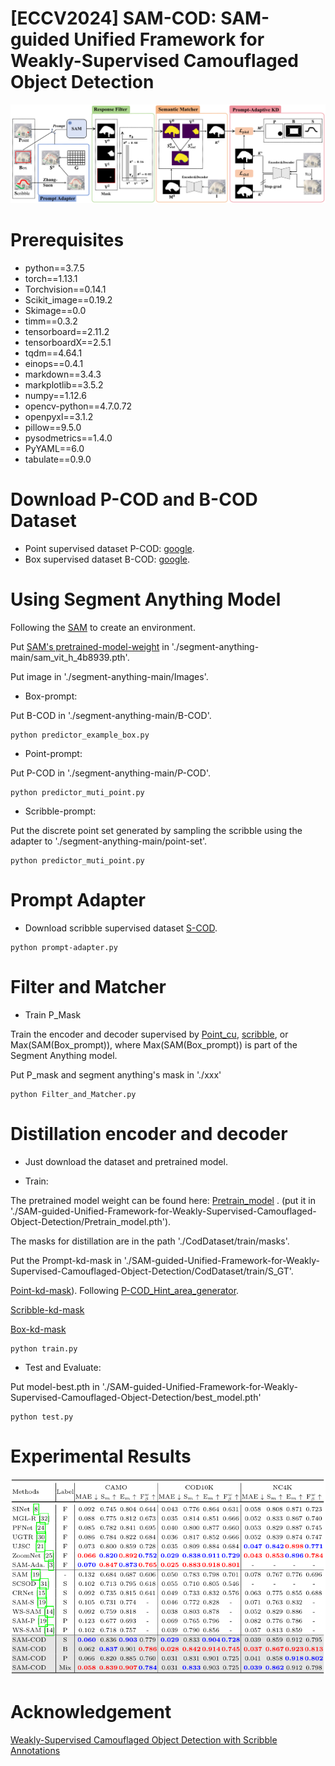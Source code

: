 # [ECCV2024] SAM-COD: SAM-guided Unified Framework for Weakly-Supervised Camouflaged Object Detection

![Framework](figure/Framework.png)


# Prerequisites
- python==3.7.5
- torch==1.13.1
- Torchvision==0.14.1
- Scikit_image==0.19.2
- Skimage==0.0
- timm==0.3.2
- tensorboard==2.11.2
- tensorboardX==2.5.1
- tqdm==4.64.1
- einops==0.4.1
- markdown==3.4.3
- markplotlib==3.5.2
- numpy==1.12.6
- opencv-python==4.7.0.72
- openpyxl==3.1.2
- pillow==9.5.0
- pysodmetrics==1.4.0
- PyYAML==6.0
- tabulate==0.9.0

# Download P-COD and B-COD Dataset
- Point supervised dataset P-COD: [google](https://drive.google.com/file/d/17oa6-IU2Dr9Q1KKQ74UoL0hoFd5F7bOd/view?usp=sharing).
- Box supervised dataset B-COD: [google](https://drive.google.com/file/d/1Ds1kBbk1Ifq6awWcIqbQrF79PVwGZW-G/view?usp=sharing).

# Using Segment Anything Model
Following the [SAM](https://github.com/facebookresearch/segment-anything) to create an environment.

Put [SAM's pretrained-model-weight](https://dl.fbaipublicfiles.com/segment_anything/sam_vit_h_4b8939.pth) in './segment-anything-main/sam_vit_h_4b8939.pth'.

Put image in './segment-anything-main/Images'.

- Box-prompt:
  
Put B-COD in './segment-anything-main/B-COD'.

```shell
python predictor_example_box.py  
```

- Point-prompt:
  
Put P-COD in './segment-anything-main/P-COD'.

```shell
python predictor_muti_point.py
```
- Scribble-prompt:

Put the discrete point set generated by sampling the scribble using the adapter to './segment-anything-main/point-set'.

```shell
python predictor_muti_point.py
```
# Prompt Adapter

- Download scribble supervised dataset [S-COD](https://drive.google.com/file/d/1u7PRtZDu2vXCRe0o2SplVYa7ESoZQFR-/view?usp=sharing).

```shell
python prompt-adapter.py
```

# Filter and Matcher

- Train P_Mask

Train the encoder and decoder supervised by [Point_cu](https://drive.google.com/file/d/1L6l5ijona7J5eX5tX8aGSjwCY1oBdV7L/view?usp=drive_link), [scribble](https://drive.google.com/file/d/1u7PRtZDu2vXCRe0o2SplVYa7ESoZQFR-/view?usp=sharing), or Max(SAM(Box_prompt)), where Max(SAM(Box_prompt)) is part of the Segment Anything model.

Put P_mask and segment anything's mask in './xxx'
```shell
python Filter_and_Matcher.py
```

# Distillation encoder and decoder
- Just download the dataset and pretrained model. 


- Train:

The pretrained model weight can be found here: [Pretrain_model](https://drive.google.com/file/d/1169AvHlRnyKdScEHm6yWKSyne3j0N2EZ/view?usp=sharing) . (put it in './SAM-guided-Unified-Framework-for-Weakly-Supervised-Camouflaged-Object-Detection/Pretrain_model.pth').

The masks for distillation are in the path './CodDataset/train/masks'.
  
Put the Prompt-kd-mask in './SAM-guided-Unified-Framework-for-Weakly-Supervised-Camouflaged-Object-Detection/CodDataset/train/S_GT'. 

[Point-kd-mask](https://drive.google.com/file/d/1_la4aF9VMv_VG3pQIhc1PXNJa8dxIn26/view?usp=drive_link)). Following [P-COD_Hint_area_generator](https://github.com/2231122/PCOD).

[Scribble-kd-mask]()

[Box-kd-mask]()

```shell
python train.py
```

- Test and Evaluate:

Put model-best.pth in './SAM-guided-Unified-Framework-for-Weakly-Supervised-Camouflaged-Object-Detection/best_model.pth'

```shell
python test.py
```

# Experimental Results
![result](figure/Result.png)


# Acknowledgement
[Weakly-Supervised Camouflaged Object Detection with Scribble Annotations](https://github.com/dddraxxx/Weakly-Supervised-Camouflaged-Object-Detection-with-Scribble-Annotations)




